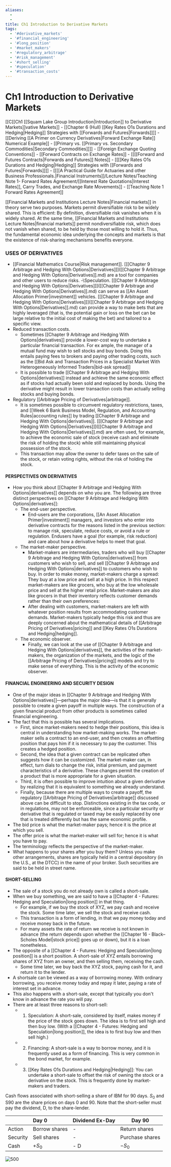 ```yaml
---
aliases:
  - 
  - 
title: Ch1 Introduction to Derivative Markets
tags:
  - '#derivative_markets'
  - '#financial_engineering'
  - '#long_position'
  - '#market_makers'
  - '#regulatory_arbitrage'
  - '#risk_management'
  - '#short_selling'
  - '#speculation'
  - '#transaction_costs'
---
```

# Ch1 Introduction to Derivative Markets

[[C[[Ch1 [[Squam Lake Group Introduction|Introduction]] to Derivative Markets]]vative Markets]]
	- [[Chapter 6 (Hull) [[Key Rates O1s Durations and Hedging|Hedging]] Strategies with [[Forwards and Futures|Forwards]]]]
	- [[Deriving [[A Primer on Currency Derivatives|Forward Exchange Rate]] Numerical Example]]
	- [[Primary vs. [[Primary vs. Secondary Commodities|Secondary Commodities]]]]
	- [[Foreign Exchange Quoting Conventions]]
	- [[Forward Contracts on Exchange Rates]]
	- [[[[Forward and Futures Contracts|Forwards and Futures]] Notes]]
	- [[[[Key Rates O1s Durations and Hedging|Hedging]] Strategies with [[Forwards and Futures|Forwards]]]]
	- [[[[A Practical Guide for Actuaries and other Business Professionals.|Financial Instruments]]/Lecture Notes/Teaching Note 1- Forward Rates Agreement/[[Interest Rate Quotations|Interest Rates]],  Carry Trades,  and Exchange Rate Movements]]
	- [[Teaching Note 1 Forward Rates Agreement]]

[[Financial Markets and Institutions Lecture Notes|Financial markets]] in theory serve two purposes. Markets permit diversifiable risk to be widely shared. This is efficient: By definition,  diversifiable risk vanishes when it is widely shared. At the same time,  [[Financial Markets and Institutions Lecture Notes|financial markets]] permit nondiversifiable risk,  which does not vanish when shared,  to be held by those most willing to hold it. Thus,  the fundamental economic idea underlying the concepts and markets is that the existence of risk-sharing mechanisms benefits everyone.

### USES OF DERIVATIVES
- [[Financial Mathematics Course|Risk management]]. [[[Chapter 9 Arbitrage and Hedging With Options|Derivatives]]]([[Chapter 9 Arbitrage and Hedging With Options|Derivatives]].md) are a tool for companies and other users to reduce risks.
-\Speculation. [[[Chapter 9 Arbitrage and Hedging With Options|Derivatives]]]([[Chapter 9 Arbitrage and Hedging With Options|Derivatives]].md) can serve as [[An Asset Allocation Primer|investment]] vehicles. [[[Chapter 9 Arbitrage and Hedging With Options|Derivatives]]]([[Chapter 9 Arbitrage and Hedging With Options|Derivatives]].md) can provide a way to make bets that are highly leveraged (that is,  the potential gain or loss on the bet can be large relative to the initial cost of making the bet) and tailored to a specific view.
- Reduced transaction costs.
	- Sometimes [[Chapter 9 Arbitrage and Hedging With Options|derivatives]] provide a lower-cost way to undertake a particular financial transaction. For ex ample,  the manager of a mutual fund may wish to sell stocks and buy bonds. Doing this entails paying fees to brokers and paying other trading costs,  such as the [[Bid Ask and Transaction Prices in a Specialist Market With Heterogeneously Informed Traders|bid-ask spread]]
	- It is possible to trade [[Chapter 9 Arbitrage and Hedging With Options|derivatives]] instead and achieve the same economic effect as if stocks had actually been sold and replaced by bonds. Using the derivative might result in lower transaction costs than actually selling stocks and buying bonds.
- Regulatory [[Arbitrage Pricing of Derivatives|arbitrage]].
	- It is sometimes possible to circumvent regulatory restrictions,  taxes,  and [[Week 6 Bank Business Model, Regulation, and Accounting Rules|accounting rules]] by trading [[Chapter 9 Arbitrage and Hedging With Options|derivatives]]. [[[Chapter 9 Arbitrage and Hedging With Options|Derivatives]]]([[Chapter 9 Arbitrage and Hedging With Options|Derivatives]].md) are often used,  for example,  to achieve the economic sale of stock (receive cash and eliminate the risk of holding the stock) while still maintaining physical possession of the stock.
	- This transaction may allow the owner to defer taxes on the sale of the stock,  or retain voting rights,  without the risk of holding the stock.

#### PERSPECTIVES ON DERIVATIVES
- How you think about [[Chapter 9 Arbitrage and Hedging With Options|derivatives]] depends on who you are. The following are three distinct perspectives on [[Chapter 9 Arbitrage and Hedging With Options|derivatives]]:
	- The end-user perspective.
		- End-users are the corporations,  [[An Asset Allocation Primer|investment]] managers,  and investors who enter into derivative contracts for the reasons listed in the previous section: to manage risk,  speculate,  reduce costs,  or avoid a rule or regulation. Endusers have a goal (for example,  risk reduction) and care about how a derivative helps to meet that goal.
	- The market-maker perspective.
		- Market-makers are intermediaries,  traders who will buy [[Chapter 9 Arbitrage and Hedging With Options|derivatives]] from customers who wish to sell,  and sell [[Chapter 9 Arbitrage and Hedging With Options|derivatives]] to customers who wish to buy. In order to make money,  market-makers charge a spread: They buy at a low price and sell at a high price. In this respect market-makers are like grocers,  who buy at the low wholesale price and sell at the higher retail price. Market-makers are also like grocers in that their inventory reflects customer demands rather than their own preferences:
		- After dealing with customers,  market-makers are left with whatever position results from accommodating customer demands. Market-makers typically hedge this risk and thus are deeply concerned about the mathematical details of [[Arbitrage Pricing of Derivatives|pricing]] and [[Key Rates O1s Durations and Hedging|hedging]].
	- The economic observer.
		- Finally,  we can look at the use of [[Chapter 9 Arbitrage and Hedging With Options|derivatives]],  the activities of the market-makers,  the organization of the markets,  and the logic of the [[Arbitrage Pricing of Derivatives|pricing]] models and try to make sense of everything. This is the activity of the economic observer.

#### FINANCIAL ENGINEERING AND SECURITY DESIGN
- One of the major ideas in [[Chapter 9 Arbitrage and Hedging With Options|derivatives]]—perhaps the major idea—is that it is generally possible to create a given payoff in multiple ways. The construction of a given financial product from other products is sometimes called financial engineering.
- The fact that this is possible has several implications.
	- First,  since market-makers need to hedge their positions,  this idea is central in understanding how market-making works. The market-maker sells a contract to an end-user,  and then creates an offsetting position that pays him if it is necessary to pay the customer. This creates a hedged position.
	- Second,  the idea that a given contract can be replicated often suggests how it can be customized. The market-maker can,  in effect,  turn dials to change the risk,  initial premium,  and payment characteristics of a derivative. These changes permit the creation of a product that is more appropriate for a given situation.
	- Third,  it is often possible to improve intuition about a given derivative by realizing that it is equivalent to something we already understand.
	- Finally,  because there are multiple ways to create a payoff,  the regulatory [[Arbitrage Pricing of Derivatives|arbitrage]] discussed above can be difficult to stop. Distinctions existing in the tax code,  or in regulations,  may not be enforceable,  since a particular security or derivative that is regulated or taxed may be easily replaced by one that is treated differently but has the same economic profile.
- The bid price is what the market-maker pays; hence it is the price at which you sell.
- The offer price is what the market-maker will sell for; hence it is what you have to pay.
- The terminology reflects the perspective of the market-maker.
- What happens to your shares after you buy them? Unless you make other arrangements,  shares are typically held in a central depository (in the U.S.,  at the DTCC) in the name of your broker. Such securities are said to be held in street name.

#### SHORT-SELLING
- The sale of a stock you do not already own is called a short-sale.
- When we buy something,  we are said to have a [[Chapter 4 - Futures: Hedging and Speculation|long position]] in that thing.
	- For example,  if we buy the stock of XYZ,  we pay cash and receive the stock. Some time later,  we sell the stock and receive cash.
	- This transaction is a form of lending,  in that we pay money today and receive money back in the future.
	- For many assets the rate of return we receive is not known in advance (the return depends upon whether the [[Chapter 16 - Black–Scholes Model|stock price]] goes up or down),  but it is a loan nonetheless.
- The opposite of a [[Chapter 4 - Futures: Hedging and Speculation|long position]] is a short position. A short-sale of XYZ entails borrowing shares of XYZ from an owner,  and then selling them,  receiving the cash.
	- Some time later,  we buy back the XYZ stock,  paying cash for it,  and return it to the lender.
- A shortsale can be viewed as a way of borrowing money. With ordinary borrowing,  you receive money today and repay it later,  paying a rate of interest set in advance.
- This also happens with a short-sale,  except that typically you don't know in advance the rate you will pay.
- There are at least three reasons to short-sell:
	- 1. Speculation: A short-sale,  considered by itself,  makes money if the price of the stock goes down. The idea is to first sell high and then buy low. (With a [[Chapter 4 - Futures: Hedging and Speculation|long position]],  the idea is to first buy low and then sell high.)
	- 2. Financing: A short-sale is a way to borrow money, and it is frequently used as a form of financing. This is very common in the bond market,  for example.
	- 3. [[Key Rates O1s Durations and Hedging|Hedging]]: You can undertake a short-sale to offset the risk of owning the stock or a derivative on the stock. This is frequently done by market-makers and traders.

Cash flows associated with short-selling a share of IBM for 90 days. $S_0$ and S90 are the share prices on days 0 and 90. Note that the short-seller must pay the dividend,  D,  to the share-lender.

|  | Day 0 | Dividend Ex-Day | Day 90 |
| :--- | :--- | :--- | ---- |
| Action | Borrow shares | - | Return shares |
| Security | Sell shares | - | Purchase shares |
| Cash | $+S_0$ | - D | $-S_0$ |

 ![500](IMG-20240913171226948.png)